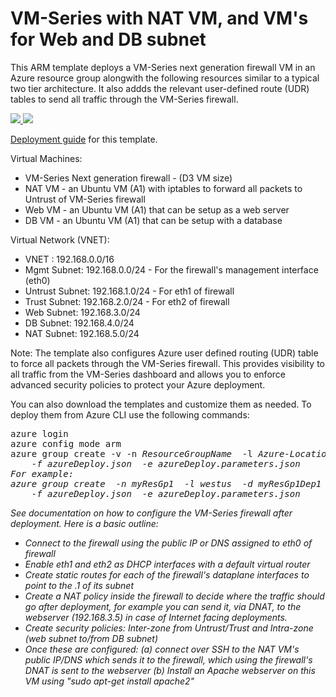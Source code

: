 # VM-Series with NAT VM, and VM's for Web and DB subnet
This ARM template deploys a VM-Series next generation firewall VM in an Azure resource group alongwith the following resources similar to a typical two tier architecture. It also addds the relevant user-defined route (UDR) tables to send all traffic through the VM-Series firewall. 

<p>
<a href="https://portal.azure.com/#create/Microsoft.Template/uri/https%3A%2F%2Fraw.githubusercontent.com%2FPaloAltoNetworks%2Fazure%2Fmaster%2Fvmseries-nat-webdb%2FazureDeploy.json" target="_blank">
    <img src="http://azuredeploy.net/deploybutton.png"/>
</a>
<a href="http://armviz.io/#/?load=https%3A%2F%2Fraw.githubusercontent.com%2FPaloAltoNetworks%2Fazure%2Fmaster%2Fvmseries-nat-webdb%2FazureDeploy.json">
    <img src="https://camo.githubusercontent.com/536ab4f9bc823c2e0ce72fb610aafda57d8c6c12/687474703a2f2f61726d76697a2e696f2f76697375616c697a65627574746f6e2e706e67" data-canonical-src="http://armviz.io/visualizebutton.png" style="max-width:100%;">
</a>
</p>

<a href="https://github.com/PaloAltoNetworks/azure/blob/master/vmseries-nat-webdb/Azure_VM-Series_ARM_NAT_template_deployment_guide_v3.pdf">Deployment guide</a> for this template.

Virtual Machines:
* VM-Series Next generation firewall - (D3 VM size)
* NAT VM - an Ubuntu VM (A1) with iptables to forward all packets to Untrust of VM-Series firewall
* Web VM - an Ubuntu VM (A1) that can be setup as a web server
* DB VM - an Ubuntu VM (A1) that can be setup with a database

Virtual Network (VNET):
* VNET : 192.168.0.0/16
* Mgmt Subnet: 192.168.0.0/24 - For the firewall's management interface (eth0)
* Untrust Subnet: 192.168.1.0/24 - For eth1 of firewall
* Trust Subnet: 192.168.2.0/24 - For eth2 of firewall
* Web Subnet: 192.168.3.0/24
* DB Subnet: 192.168.4.0/24
* NAT Subnet: 192.168.5.0/24

Note: The template also configures Azure user defined routing (UDR) table to force all packets through the VM-Series firewall. This provides visibility to all traffic from the VM-Series dashboard and allows you to enforce advanced security policies to protect your Azure deployment. 

You can also download the templates and customize them as needed. To deploy them from Azure CLI use the following commands:
<pre>
azure login
azure config mode arm
azure group create -v -n <i>ResourceGroupName</i>  -l <i>Azure-LocationName</i>  -d  <i>DeploymentLabel<i>  \
    -f azureDeploy.json  -e azureDeploy.parameters.json
For example:
azure group create  -n myResGp1  -l westus  -d myResGp1Dep1  \
    -f azureDeploy.json  -e azureDeploy.parameters.json
</pre> 

See documentation on how to configure the VM-Series firewall after deployment. Here is a basic outline:
* Connect to the firewall using the public IP or DNS assigned to eth0 of firewall
* Enable eth1 and eth2 as DHCP interfaces with a default virtual router
* Create static routes for each of the firewall's dataplane interfaces to point to the .1 of its subnet
* Create a NAT policy inside the firewall to decide where the traffic should go after deployment, for example you can send it, via DNAT, to the webserver (192.168.3.5) in case of Internet facing deployments.
* Create security policies: Inter-zone from Untrust/Trust and Intra-zone (web subnet to/from DB subnet)
* Once these are configured: (a) connect over SSH to the NAT VM's public IP/DNS which sends it to the firewall, which using the firewall's DNAT is sent to the webserver (b) Install an Apache webserver on this VM using  "sudo apt-get install apache2"
